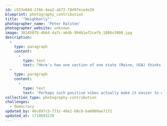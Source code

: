 ```yaml
---
id: c933e04d-1f6b-4aa2-ab72-f8d97ece4e39
blueprint: photography_contribution
title: '"Neighborly"'
photographer_name: 'Peter Ralston'
photographer_website: unknown
image: 3824507b-4664-4a7c-a6db-994b1ef2cefb_1886x3000.jpg
description:
  -
    type: paragraph
    content:
      -
        type: text
        text: "Here's how one section of one state (Maine, USA) thinks about their neighbors..."
  -
    type: paragraph
    content:
      -
        type: text
        text: 'Perhaps such positive vibes actually make it easier to work together? They set the tone...encourage us to do well by each other...'
collection_type: photography-contribution
challenges:
  - democracy
updated_by: 46c097c5-771c-49e2-b8c6-ba6009ae7172
updated_at: 1710693229
---
```


